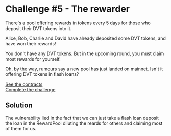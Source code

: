 # Challenge #5 - The rewarder
There's a pool offering rewards in tokens every 5 days for those who deposit their DVT tokens into it.

Alice, Bob, Charlie and David have already deposited some DVT tokens, and have won their rewards!

You don't have any DVT tokens. But in the upcoming round, you must claim most rewards for yourself.

Oh, by the way, rumours say a new pool has just landed on mainnet. Isn't it offering DVT tokens in flash loans?

[See the contracts](https://github.com/nicolasgarcia214/damn-vulnerable-defi-foundry/tree/master/src/Contracts/the-rewarder)
<br/>
[Complete the challenge](https://github.com/nicolasgarcia214/damn-vulnerable-defi-foundry/blob/master/test/Levels/the-rewarder/TheRewarder.t.sol)

## Solution 

The vulnerability lied in the fact that we can just take a flash loan deposit the loan in the RewardPool diluting the reards for others and claiming most of them for us. 

